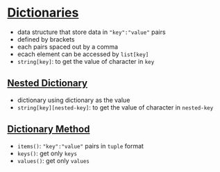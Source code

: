 # [Dictionaries](https://github.com/HidayatRivai2020/Python/tree/main/dictionaries/dictionaries.py)
- data structure that store data in `"key":"value"` pairs
- defined by brackets
- each pairs spaced out by a comma
- ecach element can be accessed by `list[key]`
- `string[key]`: to get the value of character in `key` 

## [Nested Dictionary](https://github.com/HidayatRivai2020/Python/tree/main/dictionaries/nested_dictionary.py)
- dictionary using dictionary as the value
- `string[key][nested-key]`: to get the value of character in `nested-key`

## [Dictionary Method](https://github.com/HidayatRivai2020/Python/tree/main/dictionaries/dictionary_method.py)
- `items()`: `"key":"value"` pairs in `tuple` format
- `keys()`: get only `keys`
- `values()`: get only `values`